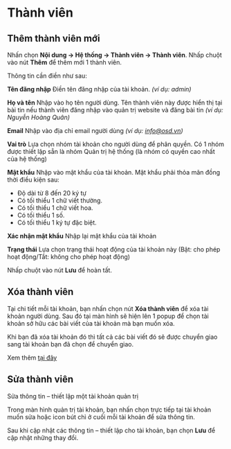 # Thành viên

## Thêm thành viên mới
Nhấn chọn **Nội dung -> Hệ thống -> Thành viên -> Thành viên**. Nhấp chuột vào nút **Thêm** để thêm mới 1 thành viên.

Thông tin cần điền như sau:

**Tên đăng nhập**
Điền tên đăng nhập của tài khoản. _(ví dụ: admin)_

**Họ và tên**
Nhập vào họ tên người dùng. Tên thành viên này được hiển thị tại bài tin nếu thành viên đăng nhập vào quản trị website và đăng bài tin  _(ví dụ: Nguyễn Hoàng Quân)_

**Email**
Nhập vào địa chỉ email người dùng _(ví dụ: info@osd.vn)_

**Vai trò**
Lựa chọn nhóm tài khoản cho người dùng để phân quyền. Có 1 nhóm được thiết lập sẵn là nhóm Quản trị hệ thống (là nhóm có quyền cao nhất của hệ thống)

**Mật khẩu**
Nhập vào mật khẩu của tài khoản.
Mật khẩu phải thỏa mãn đồng thời điều kiện sau:
- Độ dài từ 8 đến 20 ký tự
- Có tối thiểu 1 chữ viết thường.
- Có tối thiểu 1 chữ viết hoa.
- Có tối thiểu 1 số.
- Có tối thiểu 1 ký tự đặc biệt.

**Xác nhận mật khẩu**
Nhập lại mật khẩu của tài khoản

**Trạng thái**
Lựa chọn trạng thái hoạt động của tài khoản này (Bật: cho phép hoạt động/Tắt: không cho phép hoạt động)

Nhấp chuột vào nút **Lưu** để hoàn tất.

## Xóa thành viên

Tại chi tiết mỗi tài khoản, bạn nhấn chọn nút **Xóa thành viên** để xóa tài khoản người dùng. Sau đó tại màn hình sẽ hiện lên 1 popup để chọn tài khoản sở hữu các bài viết của tài khoản mà bạn muốn xóa.

Khi bạn đã xóa tài khoản đó thì tất cả các bài viết đó sẽ được chuyển giao sang tài khoản bạn đã chọn để chuyển giao.

Xem thêm [tại đây](https://mkmate.osd.vn/docs/setting/user/#x%C3%B3a-th%C3%A0nh-vi%C3%AAn)


## Sửa thành viên
Sửa thông tin – thiết lập một tài khoản quản trị

Trong màn hình quản trị tài khoản, bạn nhấn chọn trực tiếp tại tài khoản muốn sửa hoặc icon bút chì ở cuối mỗi tài khoản để sửa thông tin.

Sau khi cập nhật các thông tin – thiết lập cho tài khoản, bạn chọn **Lưu** để cập nhật những thay đổi.
